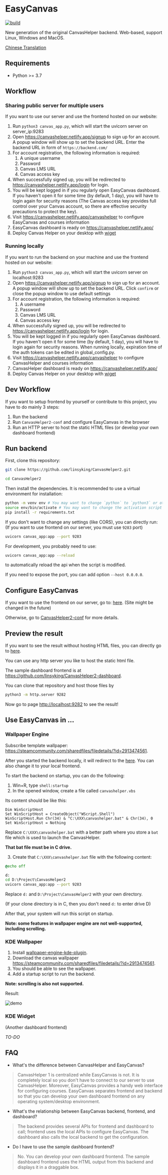 # EasyCanvas

[![build](https://github.com/linsyking/CanvasHelper2/actions/workflows/build.yml/badge.svg)](https://github.com/linsyking/CanvasHelper2/actions/workflows/build.yml)

New generation of the original CanvasHelper backend. Web-based, support Linux, Windows and MacOS.

[Chinese Translation](doc/Readme_ZH.md)

## Requirements

- Python >= 3.7

## Workflow

### Sharing public server for multiple users

If you want to use our server and use the frontend hosted on our website:

1.  Run `python3 canvas_app.py`, which will start the uvicorn server on server_ip:9283
2.  Open https://canvashelper.netlify.app/signup to sign up for an account. A popup window will show up to set the backend URL. Enter the backend URL in form of `https://backend.com/`
3.  For account registration, the following information is required:
    1.  A unique username
    2.  Password
    3.  Canvas LMS URL
    4.  Canvas access key
4.  When successfully signed up, you will be redirected to https://canvashelper.netlify.app/login for login.
5.  You will be kept logged in if you regularly open EasyCanvas dashboard. If you haven't open it for some time (by default, 1 day), you will have to login again for security reasons (The Canvas access key provides full control over your Canvas account, so there are effective security precautions to protect the key).
6.  Visit https://canvashelper.netlify.app/canvashelper to configure EasyCanvas and courses information
7.  EasyCanvas dashboard is ready on https://canvashelper.netlify.app/
8.  Deploy Canvas Helper on your desktop with [wiget](https://github.com/linsyking/CanvasHelper2/#use-canvashelper-in-)

### Running locally

If you want to run the backend on your machine and use the frontend hosted on our website:

1. Run `python3 canvas_app.py`, which will start the uvicorn server on localhost:9283
2. Open https://canvashelper.netlify.app/signup to sign up for an account. A popup window will show up to set the backend URL. Click `confirm` or close the popup window to use default settings
3. For account registration, the following information is required:
   1.  A username
   2.  Password
   3.  Canvas LMS URL
   4.  Canvas access key
4. When successfully signed up, you will be redirected to https://canvashelper.netlify.app/login for login.
5. You will be kept logged in if you regularly open EasyCanvas dashboard. If you haven't open it for some time (by default, 1 day), you will have to login again for security reasons. When running locally, expiration time of the auth tokens can be edited in global_config.py.
6. Visit https://canvashelper.netlify.app/canvashelper to configure CanvasHelper and courses information
7. CanvasHelper dashboard is ready on https://canvashelper.netlify.app/
8. Deploy Canvas Helper on your desktop with [wiget](https://github.com/linsyking/CanvasHelper2/#use-canvashelper-in-)

## Dev Workflow

If you want to setup frontend by yourself or contribute to this project, you have to do mainly 3 steps:

1. Run the backend
2. Run `CanvasHelper2-conf` and configure EasyCanvas in the browser
3. Run an HTTP server to host the static HTML files (or develop your own dashboard frontend)

## Run backend

First, clone this repository:

```bash
git clone https://github.com/linsyking/CanvasHelper2.git

cd CanvasHelper2
```

Then install the dependencies. It is recommended to use a virtual environment for installation:

```bash
python -m venv env # You may want to change `python` to `python3` or other python binaries
source env/bin/activate # You may want to change the activation script according to your shell
pip install -r requirements.txt
```

If you don't want to change any settings (like CORS), you can directly run: (If you want to use frontend on our server, you must use `9283` port)

```bash
uvicorn canvas_app:app --port 9283
```

For development, you probably need to use:

```bash
uvicorn canvas_app:app --reload
```

to automatically reload the api when the script is modified.

If you need to expose the port, you can add option `--host 0.0.0.0`.

## Configure EasyCanvas 

If you want to use the frontend on our server, go to: [here](https://canvashelper2.web.app/canvashelper/). (Site might be changed in the future)

Otherwise, go to [CanvasHelper2-conf](https://github.com/linsyking/CanvasHelper2-conf) for more details.

## Preview the result

If you want to see the result without hosting HTML files, you can directly go to [here](https://canvashelper2.web.app/).

You can use any http server you like to host the static html file.

The sample dashboard frontend is at <https://github.com/linsyking/CanvasHelper2-dashboard>.

You can clone that repository and host those files by

```bash
python3 -m http.server 9282
```

Now go to page <http://localhost:9282> to see the result!

## Use EasyCanvas in ...

### Wallpaper Engine

Subscribe template wallpaper: <https://steamcommunity.com/sharedfiles/filedetails/?id=2913474561>.

After you started the backend locally, it will redirect to the [here](https://canvashelper2.web.app/). You can also change it to your local frontend.

To start the backend on startup, you can do the following:

1. Win+R, type `shell:startup`
2. In the opened window, create a file called `canvashelper.vbs`

Its content should be like this:

```vbs
Dim WinScriptHost
Set WinScriptHost = CreateObject("WScript.Shell")
WinScriptHost.Run Chr(34) & "C:\XXX\canvashelper.bat" & Chr(34), 0
Set WinScriptHost = Nothing
```

Replace `C:\XXX\canvashelper.bat` with a better path where you store a `bat` file which is used to launch the CanvasHelper.

**That bat file must be in C drive.**

3. Create that `C:\XXX\canvashelper.bat` file with the following content:

```cmd
@echo off

d:
cd D:\Project\CanvasHelper2
uvicorn canvas_app:app --port 9283
```

Replace `d:` and `D:\Project\CanvasHelper2` with your own directory.

(If your clone directory is in C, then you don't need `d:` to enter drive D)

After that, your system will run this script on startup.

**Note: some features in wallpaper engine are not well-supported, including scrolling.**

### KDE Wallpaper

1. Install [wallpaper-engine-kde-plugin](https://github.com/catsout/wallpaper-engine-kde-plugin).
2. Download the canvas wallpaper <https://steamcommunity.com/sharedfiles/filedetails/?id=2913474561>.
3. You should be able to see the wallpaper.
4. Add a startup script to run the backend.

**Note: scrolling is also not supported.**

Result:

![demo](https://user-images.githubusercontent.com/49303317/210978732-68cefd73-75df-4013-a7cb-2010f16ec7dd.png)

### KDE Widget

(Another dashboard frontend)

*TO-DO*

## FAQ

- What's the difference between CanvasHelper and EasyCanvas?

> CanvasHelper 1 is centralized while EasyCanvas is not. It is completely local so you don't have to connect to our server to use CanvasHelper.
> Moreover, EasyCanvas provides a handy web interface for configuring courses.
> EasyCanvas separates frontend and backend so that you can develop your own dashboard frontend on any operating system/desktop environment.

- What's the relationship between EasyCanvas backend, frontend, and dashboard?

> The backend provides several APIs for frontend and dashboard to call; frontend uses the local APIs to configure EasyCanvas. The dashboard also calls the local backend to get the configuration.

- Do I have to use the sample dashboard frontend?

> No. You can develop your own dashboard frontend. The sample dashboard frontend uses the HTML output from this backend and displays it in a draggable box.
